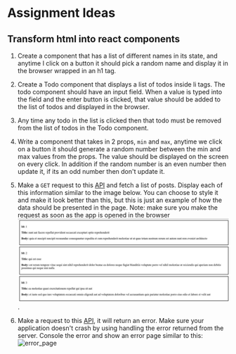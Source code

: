 # Assignment Ideas

## Transform html into react components

1. Create a component that has a list of different names in its state, and anytime I click on a button it should pick a random name and display it in the browser wrapped in an h1 tag.

2. Create a Todo component that displays a list of todos inside li tags. The todo component should have an input field. When a value is typed into the field and the enter button is clicked, that value should be added to the list of todos and displayed in the browser.

3. Any time any todo in the list is clicked then that todo must be removed from the list of todos in the Todo component.

4. Write a component that takes in 2 props, `min` and `max`, anytime we click on a button it should generate a random number between the min and max values from the props. The value should be displayed on the screen on every click. In addition if the random number is an even number then update it, if its an odd number then don't update it.

5. Make a `GET` request to this [API](https://jsonplaceholder.typicode.com/posts) and fetch a list of posts. Display each of this information similar to the image below. You can choose to style it and make it look better than this, but this is just an example of how the data should be presented in the page. Note: make sure you make the request as soon as the app is opened in the browser
   ![display_data_from_api_demo](https://github.com/rotimi-best/react-tutorial/blob/master/lesson_one/assets/display_data_from_api_demo.jpg).

6. Make a request to this [API](https://leadgen.ossystem.ua/api/dashboard), it will return an error. Make sure your application doesn't crash by using handling the error returned from the server. Console the error and show an error page similar to this:
   ![error_page](https://www.google.com/url?sa=i&source=images&cd=&ved=2ahUKEwjUmeOAvqblAhWilIsKHfTQBckQjRx6BAgBEAQ&url=https%3A%2F%2Fgithub.com%2Fjanmisek%2Fember-error-handler&psig=AOvVaw1sUjnC1sHb60W-W06VtzVP&ust=1571511305731618)
